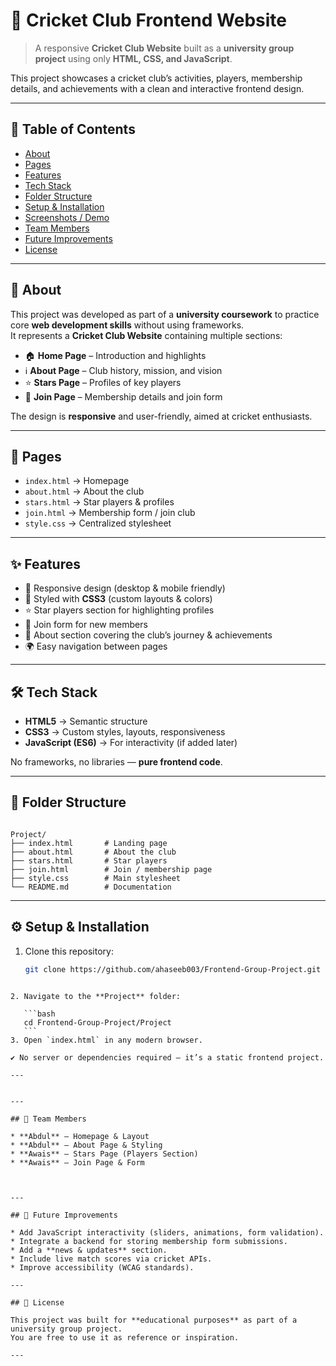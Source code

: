 
# 🏏 Cricket Club Frontend Website

> A responsive **Cricket Club Website** built as a **university group project** using only **HTML, CSS, and JavaScript**.  

This project showcases a cricket club’s activities, players, membership details, and achievements with a clean and interactive frontend design.

---

## 📌 Table of Contents
- [About](#about)
- [Pages](#pages)
- [Features](#features)
- [Tech Stack](#tech-stack)
- [Folder Structure](#folder-structure)
- [Setup & Installation](#setup--installation)
- [Screenshots / Demo](#screenshots--demo)
- [Team Members](#team-members)
- [Future Improvements](#future-improvements)
- [License](#license)

---

## 📖 About
This project was developed as part of a **university coursework** to practice core **web development skills** without using frameworks.  
It represents a **Cricket Club Website** containing multiple sections:

- 🏠 **Home Page** – Introduction and highlights  
- ℹ️ **About Page** – Club history, mission, and vision  
- ⭐ **Stars Page** – Profiles of key players  
- 👥 **Join Page** – Membership details and join form  

The design is **responsive** and user-friendly, aimed at cricket enthusiasts.

---

## 📄 Pages
- `index.html` → Homepage  
- `about.html` → About the club  
- `stars.html` → Star players & profiles  
- `join.html` → Membership form / join club  
- `style.css` → Centralized stylesheet  

---

## ✨ Features
- 📱 Responsive design (desktop & mobile friendly)  
- 🎨 Styled with **CSS3** (custom layouts & colors)  
- ⭐ Star players section for highlighting profiles  
- 📝 Join form for new members  
- 🏏 About section covering the club’s journey & achievements  
- 🌍 Easy navigation between pages  

---

## 🛠 Tech Stack
- **HTML5** → Semantic structure  
- **CSS3** → Custom styles, layouts, responsiveness  
- **JavaScript (ES6)** → For interactivity (if added later)  

No frameworks, no libraries — **pure frontend code**.

---

## 📂 Folder Structure
```

Project/
├── index.html       # Landing page
├── about.html       # About the club
├── stars.html       # Star players
├── join.html        # Join / membership page
├── style.css        # Main stylesheet
└── README.md        # Documentation

````

---

## ⚙️ Setup & Installation
1. Clone this repository:
   ```bash
   git clone https://github.com/ahaseeb003/Frontend-Group-Project.git
````

2. Navigate to the **Project** folder:

   ```bash
   cd Frontend-Group-Project/Project
   ```
3. Open `index.html` in any modern browser.

✔️ No server or dependencies required — it’s a static frontend project.

---


---

## 👥 Team Members

* **Abdul** – Homepage & Layout
* **Abdul** – About Page & Styling
* **Awais** – Stars Page (Players Section)
* **Awais** – Join Page & Form



---

## 🚀 Future Improvements

* Add JavaScript interactivity (sliders, animations, form validation).
* Integrate a backend for storing membership form submissions.
* Add a **news & updates** section.
* Include live match scores via cricket APIs.
* Improve accessibility (WCAG standards).

---

## 📜 License

This project was built for **educational purposes** as part of a university group project.
You are free to use it as reference or inspiration.

---

